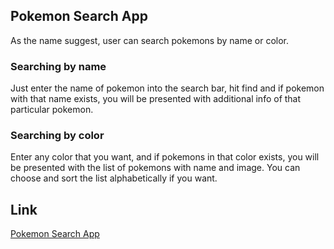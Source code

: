 ## Pokemon Search App

As the name suggest, user can search pokemons by name or color.

### Searching by name

Just enter the name of pokemon into the search bar, hit find and if pokemon with that name exists, you will be presented 
with additional info of that particular pokemon.

### Searching by color

Enter any color that you want, and if pokemons in that color exists, you will be presented with the list of pokemons with name and image. You can choose and sort the list alphabetically if you want.

## Link 

[Pokemon Search App](https://pokemonv155s.firebaseapp.com/)


